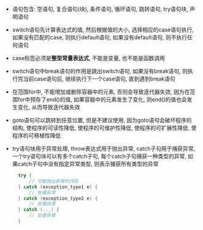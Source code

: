 * 语句包含: 空语句, 复合语句(块), 条件语句, 循环语句, 跳转语句, try语句块, 声明语句 
* switch语句先计算表达式的值, 然后根据值的大小, 选择相应的case语句执行, 如果没有匹配的case, 则执行default语句, 如果没有default语句, 则不执行任何语句
* case标签必须是**整型常量表达式**, 不能是变量, 也不能是函数调用
* switch语句中break语句的作用是跳出switch语句, 如果没有break语句, 则执行完当前case语句后, 继续执行下一个case语句, 直到遇到break语句

* 在范围for中, 不能增加或删除容器中的元素, 否则会导致迭代器失效, 因为在范围for中预存了end()的值, 如果容器中的元素发生了变化, 则end()的值也会发生变化, 从而导致迭代器失效

* goto语句可以跳转到任意位置, 但是不建议使用, 因为goto语句会破坏程序的结构, 使程序的可读性降低, 使程序的可维护性降低, 使程序的可扩展性降低, 使程序的可移植性降低

* try语句块用于异常处理, throw表达式用于抛出异常, catch子句用于捕获异常, 一个try语句块可以有多个catch子句, 每个catch子句捕获一种类型的异常, 如果catch子句中没有指定异常类型, 则表示捕获所有类型的异常
  ```cpp
    try {
        // 可能抛出异常的代码
    } catch (exception_type1 e) {
        // 处理异常
    } catch (exception_type2 e) {
        // 处理异常
    } catch (...) {
        // 处理异常
    }
    ```